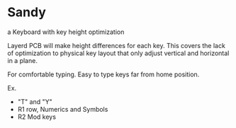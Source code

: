 # Sandy

a Keyboard with key height optimization

Layerd PCB will make height differences for each key.
This covers the lack of optimization to physical key layout that only adjust vertical and horizontal in a plane.

For comfortable typing.
Easy to type keys far from home position.

Ex.
- "T" and "Y"
- R1 row, Numerics and Symbols
- R2 Mod keys
